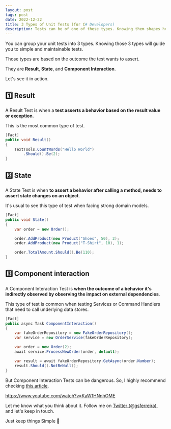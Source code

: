 ```yaml
---
layout: post
tags: post
date: 2022-12-22
title: 3 Types of Unit Tests (for C# Developers)
description: Tests can be of one of these types. Knowing them shapes how to approach testing and how you decide on your assertions. In this video, we will use C# to find those 3 types of Unit Tests.
---
```


You can group your unit tests into 3 types. Knowing those 3 types will guide you to simple and maintainable tests.

Those types are based on the outcome the test wants to assert.

They are **Result**, **State**, and **Component Interaction**.

Let's see it in action.

## 1️⃣ Result

A Result Test is when a **test asserts a behavior based on the result value or exception**.

This is the most common type of test.

```csharp
[Fact]
public void Result()
{
    TextTools.CountWords("Hello World")
        .Should().Be(2);
}
```

## 2️⃣ State

A State Test is when **to assert a behavior after calling a method, needs to assert state changes on an object**.

It's usual to see this type of test when facing strong domain models.

```csharp
[Fact]
public void State()
{
    var order = new Order();

    order.AddProduct(new Product("Shoes", 50), 2);
    order.AddProduct(new Product("T-Shirt", 10), 1);

    order.TotalAmount.Should().Be(110);
}
```

## 3️⃣ Component interaction

A Component Interaction Test is **when the outcome of a behavior it's indirectly observed by observing the impact on external dependencies**.

This type of test is common when testing Services or Command Handlers that need to call underlying data stores.

```csharp
[Fact]
public async Task ComponentInteraction()
{
    var fakeOrderRepository = new FakeOrderRepository();
    var service = new OrderService(fakeOrderRepository);

    var order = new Order(2);
    await service.ProcessNewOrder(order, default);

    var result = await fakeOrderRepository.GetAsync(order.Number);
    result.Should().NotBeNull();
}
```

But Component Interaction Tests can be dangerous.
So, I highly recommend checking [this article](../how-structure-sensitive-tests-make-refactorings-fail/).

https://www.youtube.com/watch?v=KaW1HNnhOME

Let me know what you think about it. Follow me on [Twitter (@gsferreira)](https://twitter.com/gsferreira), and let's keep in touch.

Just keep things Simple 🌱
